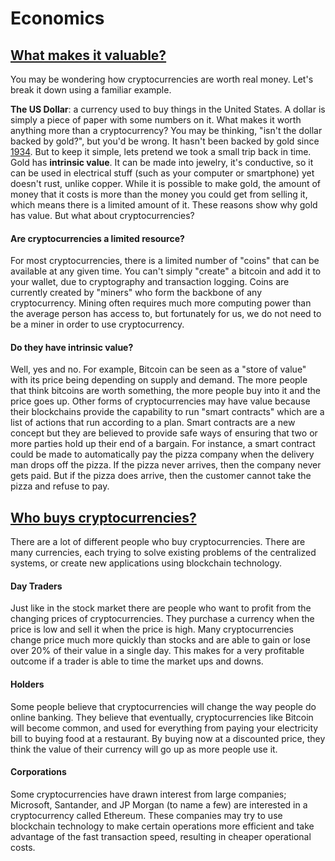 # Economics
## [What makes it valuable?](#what-makes-it-valuable)
You may be wondering how cryptocurrencies are worth real money. Let's break it down using a familiar example.

**The US Dollar**: a currency used to buy things in the United States. A dollar is simply a piece of paper with some numbers on it. What makes it worth anything more than a cryptocurrency? You may be thinking, "isn't the dollar backed by gold?", but you'd be wrong. It hasn't been backed by gold since [1934](https://www.federalreserve.gov/faqs/currency_12770.htm). But to keep it simple, lets pretend we took a small trip back in time. Gold has **<lookup key="intrinsic-value">intrinsic value</lookup>**. It can be made into jewelry, it's conductive, so it can be used in electrical stuff (such as your computer or smartphone) yet doesn't rust, unlike copper. While it is possible to make gold, the amount of money that it costs is more than the money you could get from selling it, which means there is a limited amount of it. These reasons show why gold has value. But what about cryptocurrencies?

#### Are cryptocurrencies a limited resource?
For most cryptocurrencies, there is a limited number of "coins" that can be available at any given time. You can't simply "create" a bitcoin and add it to your wallet, due to cryptography and transaction logging. Coins are currently created by "miners" who form the backbone of any cryptocurrency. Mining often requires much more computing power than the average person has access to, but fortunately for us, we do not need to be a miner in order to use cryptocurrency.

#### Do they have intrinsic value?
Well, yes and no. For example, Bitcoin can be seen as a "store of value" with its price being depending on supply and demand. The more people that think bitcoins are worth something, the more people buy into it and the price goes up. Other forms of cryptocurrencies may have value because their blockchains provide the capability to run "smart contracts" which are a list of actions that run according to a plan. Smart contracts are a new concept but they are believed to provide safe ways of ensuring that two or more parties hold up their end of a bargain. For instance, a smart contract could be made to automatically pay the pizza company when the delivery man drops off the pizza. If the pizza never arrives, then the company never gets paid. But if the pizza does arrive, then the customer cannot take the pizza and refuse to pay.

## [Who buys cryptocurrencies?](#who-buys-cryptocurrencies)
There are a lot of different people who buy cryptocurrencies. There are many currencies, each trying to solve existing problems of the centralized systems, or create new applications using blockchain technology.

#### Day Traders
Just like in the stock market there are people who want to profit from the changing prices of cryptocurrencies. They purchase a currency when the price is low and sell it when the price is high. Many cryptocurrencies change price much more quickly than stocks and are able to gain or lose over 20% of their value in a single day. This makes for a very profitable outcome if a trader is able to time the market ups and downs.

#### Holders
Some people believe that cryptocurrencies will change the way people do online banking. They believe that eventually, cryptocurrencies like Bitcoin will become common, and used for everything from paying your electricity bill to buying food at a restaurant. By buying now at a discounted price, they think the value of their currency will go up as more people use it.

#### Corporations
Some cryptocurrencies have drawn interest from large companies; Microsoft, Santander, and JP Morgan (to name a few) are interested in a cryptocurrency called Ethereum. These companies may try to use blockchain technology to make certain operations more efficient and take advantage of the fast transaction speed, resulting in cheaper operational costs.
